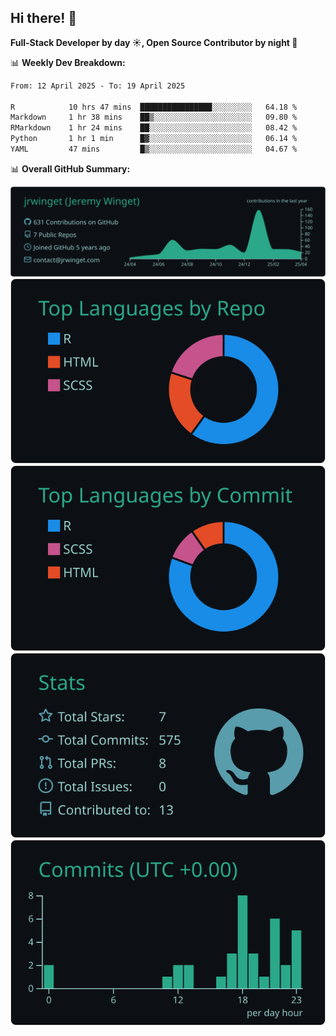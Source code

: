 ## Hi there! 👋

**Full-Stack Developer by day ☀️, Open Source Contributor by night 🌙**

📊 **Weekly Dev Breakdown:**
<!--START_SECTION:waka-->

```txt
From: 12 April 2025 - To: 19 April 2025

R            10 hrs 47 mins  ████████████████░░░░░░░░░   64.18 %
Markdown     1 hr 38 mins    ██▒░░░░░░░░░░░░░░░░░░░░░░   09.80 %
RMarkdown    1 hr 24 mins    ██░░░░░░░░░░░░░░░░░░░░░░░   08.42 %
Python       1 hr 1 min      █▓░░░░░░░░░░░░░░░░░░░░░░░   06.14 %
YAML         47 mins         █▒░░░░░░░░░░░░░░░░░░░░░░░   04.67 %
```

<!--END_SECTION:waka-->

📊 **Overall GitHub Summary:**

[![](https://raw.githubusercontent.com/jrwinget/jrwinget/main/profile-summary-card-output/gotham/0-profile-details.svg)](https://github.com/vn7n24fzkq/github-profile-summary-cards)
[![](https://raw.githubusercontent.com/jrwinget/jrwinget/main/profile-summary-card-output/gotham/1-repos-per-language.svg)](https://github.com/vn7n24fzkq/github-profile-summary-cards) [![](https://raw.githubusercontent.com/jrwinget/jrwinget/main/profile-summary-card-output/gotham/2-most-commit-language.svg)](https://github.com/vn7n24fzkq/github-profile-summary-cards)
[![](https://raw.githubusercontent.com/jrwinget/jrwinget/main/profile-summary-card-output/gotham/3-stats.svg)](https://github.com/vn7n24fzkq/github-profile-summary-cards) [![](https://raw.githubusercontent.com/jrwinget/jrwinget/main/profile-summary-card-output/gotham/4-productive-time.svg)](https://github.com/vn7n24fzkq/github-profile-summary-cards)
